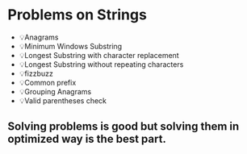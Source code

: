 # Problems on Strings
- 💡Anagrams
- 💡Minimum Windows Substring
- 💡Longest Substring with character replacement
- 💡Longest Substring without repeating characters
- 💡fizzbuzz
- 💡Common prefix
- 💡Grouping Anagrams
- 💡Valid parentheses check

## Solving problems is good but solving them in optimized way is the best part.
